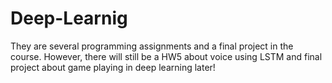 # Deep-Learnig
They are several programming assignments and a final project in the course.
However, there will still be a HW5 about voice using LSTM and final project about game playing in deep learning later!
